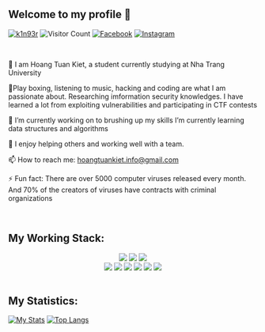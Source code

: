 ## Welcome to my profile 👋

[![k1n93r](https://img.shields.io/website?color=blue&label=k1n93r&style=flat&up_message=Online&url=https://www.facebook.com/KIET.IT.0106)](https://www.facebook.com/KIET.IT.0106)
![Visitor Count](https://komarev.com/ghpvc/?username=k1n93r&color=blue&logo=flat)
[![Facebook](https://img.shields.io/badge/k1n93r-black?style=flat&logo=Facebook&logoColor=blue/)](https://www.facebook.com/KIET.IT.0106)
[![Instagram](https://img.shields.io/badge/k1n93r-black?style=flat&logo=Instagram&logoColor=pink)](https://www.instagram.com/k1n93r/)

<br>

🔭 I am Hoang Tuan Kiet, a student currently studying at Nha Trang University

🧩Play boxing, listening to music, hacking and coding are what I am passionate about. Researching imformation security knowledges. I have learned a lot from exploiting vulnerabilities and participating in CTF contests

🌱 I’m currently working on to brushing up my skills I’m currently learning data structures and algorithms

🤝 I enjoy helping others and working well with a team. 

📫 How to reach me: hoangtuankiet.info@gmail.com


⚡ Fun fact: There are over 5000 computer viruses released every month. And 70% of the creators of viruses have contracts with criminal organizations

<br>

## My Working Stack:

<div align="center">
    <img src="https://img.shields.io/badge/-C++-000000?&style=flat&logo=c%2B%2B&logoColor=0277BD" />
    <img src="https://img.shields.io/badge/-C-000000?&style=flat&logo=c&logoColor=5968BA" />
    <img src="https://img.shields.io/badge/-Python-000000?style=flat&logo=python&logoColorhalf=396E9B" /> <br>
    <img src="https://img.shields.io/badge/-HTML-000000?&style=flat&logo=html5&logoColor=E44D26" />
    <img src="https://img.shields.io/badge/-CSS-000000?&style=flat&logo=css3&logoColor=42A5F5" />
    <img src="https://img.shields.io/badge/-JavaScript-000000?style=flat&logo=javascript&logoColor=FFCA28" />
    <img src="https://img.shields.io/badge/-MySQL-000000?style=flat&logo=mysql&logoColor=E6892E" />
    <img src="https://img.shields.io/badge/-git-000000?&style=flat&logo=git&logoColor=E64A19" />
    <img src="https://img.shields.io/badge/-Github-000000?style=flat&logo=github&logoColor=DEDEDF" />
</div>

<br />

## My Statistics:

[![My Stats](https://github-readme-stats.vercel.app/api?username=k1n93r&show_icons=true&title_color=fe6287&icon_color=fe6287&text_color=ffffff&bg_color=0a192f&count_private=true)](https://github.com/k1n93r?tab=repositories)
[![Top Langs](https://github-readme-stats.vercel.app/api/top-langs/?username=Ily-k1n93r&layout=compact&show_icons=true&title_color=fe6287&icon_color=fe6287&text_color=ffffff&bg_color=0a192f)](https://github.com/k1n93r?tab=repositories)
<!-- - 🤔 I’m looking for help with  -->
